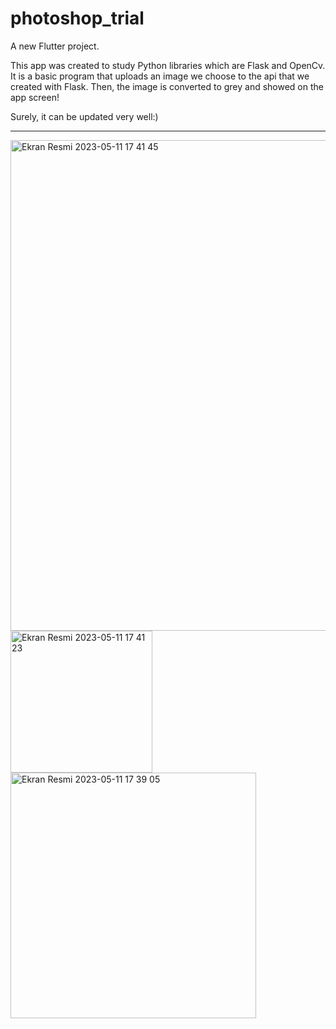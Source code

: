 # photoshop_trial

A new Flutter project.

This app was created to study Python libraries which are Flask and OpenCv. It is a basic program that uploads an image we choose to the api that we created with Flask. Then, the image is converted to grey and showed on the app screen!

Surely, it can be updated very well:)

-----------------------------------------

<img width="785" alt="Ekran Resmi 2023-05-11 17 41 45" src="https://github.com/sudelmez/Photoshop_Flutter_App/assets/98457237/3b673793-0b89-4042-ac4c-a969128893ed">


<img width="227" alt="Ekran Resmi 2023-05-11 17 41 23" src="https://github.com/sudelmez/Photoshop_Flutter_App/assets/98457237/31478bdd-0943-4098-a385-bfdd0baf0df8">


<img width="393" alt="Ekran Resmi 2023-05-11 17 39 05" src="https://github.com/sudelmez/Photoshop_Flutter_App/assets/98457237/5cd7d495-d9fd-4fc9-b042-47171bcb40ad">
